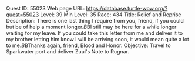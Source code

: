 Quest ID: 55023
Web page URL: https://database.turtle-wow.org/?quest=55023
Level: 39
Min Level: 35
Race: 434
Title: Relief and Reprise
Description: There is one last thing I require from you, friend, if you could but be of help a moment longer.$B$BI still may be here for a while longer waiting for my leave. If you could take this letter from me and deliver it to my brother letting him know I will be arriving soon, it would mean quite a lot to me.$B$BThanks again, friend, Blood and Honor.
Objective: Travel to Sparkwater port and deliver Zuul's Note to Rugnar.
